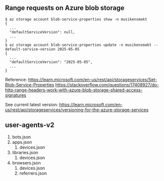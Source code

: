 ## Range requests on Azure blob storage

```shell
$ az storage account blob-service-properties show -n musikensmakt
{
  ...
  "defaultServiceVersion": null,
  ...
}
$ az storage account blob-service-properties update -n musikensmakt --default-service-version 2025-05-05
{
  ...
  "defaultServiceVersion": "2025-05-05",
  ...
}
```

Reference:
https://learn.microsoft.com/en-us/rest/api/storageservices/Set-Blob-Service-Properties
https://stackoverflow.com/questions/17408927/do-http-range-headers-work-with-azure-blob-storage-shared-access-signatures

See current latest version:
https://learn.microsoft.com/en-us/rest/api/storageservices/versioning-for-the-azure-storage-services


## user-agents-v2

1. bots.json
2. apps.json
   1. devices.json
3. libraries.json
   1. devices.json
4. browsers.json
   1. devices.json
   2. referrers.json
